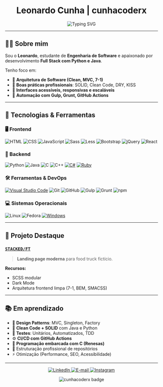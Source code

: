 <h1 align="center">Leonardo Cunha | cunhacoderx</h1>
<p align="center">
  <img src="https://readme-typing-svg.herokuapp.com?font=Fira+Code&size=24&pause=1000&center=true&vCenter=true&width=600&lines=Engenheiro+de+Software+em+formação;Desenvolvedor+Full+Stack+(Python+%7C+Java);Clean+Architecture+%7C+UX+%7C+Automação" alt="Typing SVG" />
</p>

---

## 👨‍💻 Sobre mim

Sou o **Leonardo**, estudante de **Engenharia de Software** e apaixonado por desenvolvimento **Full Stack com Python e Java**.

Tenho foco em:

- 🧠 **Arquitetura de Software (Clean, MVC, 7-1)**
- 🧩 **Boas práticas profissionais**: SOLID, Clean Code, DRY, KISS
- 🎯 **Interfaces acessíveis, responsivas e escaláveis**
- 🔧 **Automação com Gulp, Grunt, GitHub Actions**
---

## 🚀 Tecnologias & Ferramentas

### 🖥️ Frontend
![HTML](https://img.shields.io/badge/HTML-E34F26?style=flat&logo=html5&logoColor=white)
![CSS](https://img.shields.io/badge/CSS-1572B6?style=flat&logo=css3)
![JavaScript](https://img.shields.io/badge/JavaScript-F7DF1E?style=flat&logo=javascript&logoColor=black)
![Sass](https://img.shields.io/badge/SASS-CC6699?style=flat&logo=sass&logoColor=white)
![Less](https://img.shields.io/badge/Less-1D365D?style=flat&logo=less&logoColor=white)
![Bootstrap](https://img.shields.io/badge/Bootstrap-7952B3?style=flat&logo=bootstrap&logoColor=white)
![jQuery](https://img.shields.io/badge/jQuery-0769AD?style=flat&logo=jquery)
![React](https://img.shields.io/badge/React-20232A?style=flat&logo=react&logoColor=61DAFB)

### 🔧 Backend
![Python](https://img.shields.io/badge/Python-3776AB?style=flat&logo=python&logoColor=white)
![Java](https://img.shields.io/badge/Java-ED8B00?style=flat&logo=openjdk&logoColor=white)
![C](https://img.shields.io/badge/C-00599C?style=flat&logo=c)
![C++](https://img.shields.io/badge/C++-00599C?style=flat&logo=cplusplus&logoColor=white)
[![C#](https://custom-icon-badges.demolab.com/badge/C%23-%23239120.svg?logo=cshrp&logoColor=white)](#)
[![Ruby](https://img.shields.io/badge/Ruby-%23CC342D.svg?&logo=ruby&logoColor=white)](#)

### 🛠️ Ferramentas & DevOps
[![Visual Studio Code](https://custom-icon-badges.demolab.com/badge/VS%20Code-0078d7.svg?logo=vsc&logoColor=white)](#)
![Git](https://img.shields.io/badge/Git-F05032?style=flat&logo=git&logoColor=white)
![GitHub](https://img.shields.io/badge/GitHub-181717?style=flat&logo=github)
![Gulp](https://img.shields.io/badge/Gulp-CF4647?style=flat&logo=gulp&logoColor=white)
![Grunt](https://img.shields.io/badge/Grunt-FBA919?style=flat&logo=grunt&logoColor=black)
![npm](https://img.shields.io/badge/NPM-CB3837?style=flat&logo=npm&logoColor=white)

### 💻 Sistemas Operacionais
![Linux](https://img.shields.io/badge/Linux-FCC624?style=flat&logo=linux&logoColor=black)
![Fedora](https://img.shields.io/badge/Fedora-51A2DA?style=flat&logo=fedora&logoColor=white)
[![Windows](https://custom-icon-badges.demolab.com/badge/Windows-0078D6?logo=windows11&logoColor=white)](#)

---


## 🔧 Projeto Destaque

### [`STACKED/FT`](https://github.com/cunhacoderx/stacked-ft)
> **Landing page moderna** para food truck fictício.

**Recursos:**

- SCSS modular
- Dark Mode
- Arquitetura frontend limpa (7-1, BEM, SMACSS)

---

## 📚 Em aprendizado

- 🧠 **Design Patterns**: MVC, Singleton, Factory
- 🧼 **Clean Code + SOLID** com Java e Python
- 🧪 **Testes**: Unitários, Automatizados, TDD
- ⚙️ **CI/CD com GitHub Actions**
- 🔌 **Programação embarcada com C (Renesas)**
- 📁 Estruturação profissional de repositórios
- ⚡ Otimização (Performance, SEO, Acessibilidade)

---

<p align="center"> 
  <a href="https://www.linkedin.com/in/leonardo-cunha-eng/" target="_blank"> 
    <img alt="LinkedIn" src="https://img.shields.io/badge/LinkedIn-0A66C2?style=for-the-badge&logo=linkedIn&logoColor=white" /> 
  </a> 
  <a href="mailto:leonardocunha.eng@outlook.com" target="_blank"> 
    <img alt="E-mail" src="https://img.shields.io/badge/E--mail-0078D4?style=for-the-badge&logo=gmail&logoColor=white" />
  </a> 
  <a href="https://instagram.com/cunhacoderx" target="_blank">
    <img alt="Instagram" src="https://img.shields.io/badge/Instagram-E4405F?style=for-the-badge&logo=instagram&logoColor=white" />
  </a> 
</p> 
<p align="center"> 
  <img src="https://img.shields.io/badge/cunhacoderx-Full%20Stack%20Dev-242424?style=for-the-badge&logo=github" alt="cunhacoderx badge"/>
</p>
